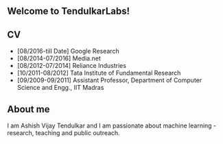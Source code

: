 ## Welcome to TendulkarLabs!

## CV
* [08/2016-till Date] Google Research
* [08/2014-07/2016] Media.net
* [08/2012-07/2014] Reliance Industries
* [10/2011-08/2012] Tata Institute of Fundamental Research
* [09/2009-09/2011] Assistant Professor, Department of Computer Science and Engg., IIT Madras

## About me

I am Ashish Vijay Tendulkar and I am passionate about machine learning - research, teaching and public outreach. 
